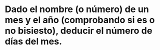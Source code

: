 # Dado el nombre (o número) de un mes y el año (comprobando si es o no bisiesto), deducir el número de días del mes.